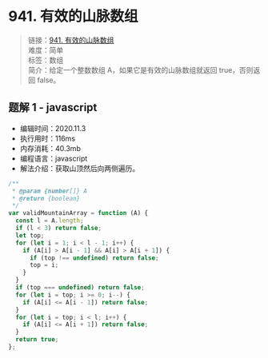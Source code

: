 # 941. 有效的山脉数组

> 链接：[941. 有效的山脉数组](https://leetcode-cn.com/problems/valid-mountain-array/)  
> 难度：简单  
> 标签：数组  
> 简介：给定一个整数数组 A，如果它是有效的山脉数组就返回 true，否则返回 false。

## 题解 1 - javascript

- 编辑时间：2020.11.3
- 执行用时：116ms
- 内存消耗：40.3mb
- 编程语言：javascript
- 解法介绍：获取山顶然后向两侧遍历。

```javascript
/**
 * @param {number[]} A
 * @return {boolean}
 */
var validMountainArray = function (A) {
  const l = A.length;
  if (l < 3) return false;
  let top;
  for (let i = 1; i < l - 1; i++) {
    if (A[i] > A[i - 1] && A[i] > A[i + 1]) {
      if (top !== undefined) return false;
      top = i;
    }
  }
  if (top === undefined) return false;
  for (let i = top; i >= 0; i--) {
    if (A[i] <= A[i - 1]) return false;
  }
  for (let i = top; i < l; i++) {
    if (A[i] <= A[i + 1]) return false;
  }
  return true;
};
```
